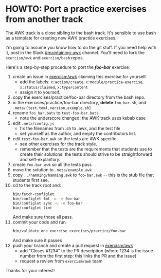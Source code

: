 # HOWTO: Port a practice exercises from another track

The AWK track is a close sibling to the bash track. 
It's sensible to use bash as a template for creating new AWK practice
exercises.

I'm going to assume you know how to do the git stuff.  If you need help with
it, post in the Slack [#maintaining-awk][slack] channel.  You'll need to
fork the `exercism/awk` and `exercism/bash` repos.

Here's a step-by-step procedure to port the **_foo-bar_** exercise:

1. create an issue in [exercism/awk][github] claiming this exercise for
   yourself.
    - add the labels: `x:action/create`, `x:module/practice-exercise`,
      `x:status/claimed`, `x:type/content`
    - assign it to yourself.
1. copy the exercises/practice/foo-bar directory from the bash repo.
1. in the exercises/practice/foo-bar directory, **delete** `foo_bar.sh`, and
   `.meta/{test.toml,version,example.sh}`
1. rename `foo_bar.bats` to `test-foo-bar.bats`
    - note the underscore changed: the AWK track uses kebab case
1. edit `.meta/config.js`
    - fix the filenames from .sh to .awk, and the test file
    - set yourself as the author, and empty the contributors list.
1. edit `test-foo-bar.awk` so the tests are AWK specific. 
    - see other exercises for the track style.
    - remember that the tests are the requirements that students use to
      create their solutions: the tests should strive to be straightforward
      and self-explantory.
1. create `foo-bar.awk` so all the tests pass.
1. move the solution to `.meta/example.awk`
1. copy `../hamming/hamming.awk` to `foo-bar.awk` -- this is the stub file
   that students first see.
1. cd to the track root and:
    ```sh
    bin/fetch-configlet
    bin/configlet fmt -u -e foo-bar
    bin/configlet sync -u -e foo-bar
    bin/configlet lint
    ```
    And make sure those all pass.
1. commit your code and run
    ```sh
    bin/validate_one_exercise exercises/practice/foo-bar
    ```
    And make sure it passes
1. push your branch and create a pull request in [exercism/awk][github]
    - add "Closes #1234" to the PR description (where 1234 is the issue
      number from the first step: this links the PR and the issue)
    - request a review from `exercism/awk` team

Thanks for your interest!

[slack]: https://exercism-team.slack.com/archives/C03HT01H7N3 
[github]: https://github.com/exercism/awk 
